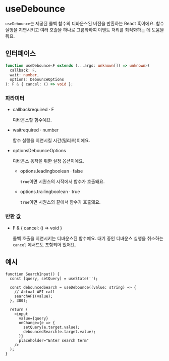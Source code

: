 # useDebounce

`useDebounce`는 제공된 콜백 함수의 디바운스된 버전을 반환하는 React 훅이에요. 함수 실행을 지연시키고 여러 호출을 하나로 그룹화하여 이벤트 처리를 최적화하는 데 도움을 줘요.

## 인터페이스

```ts
function useDebounce<F extends (...args: unknown[]) => unknown>(
  callback: F,
  wait: number,
  options: DebounceOptions
): F & { cancel: () => void };
```

### 파라미터

<ul class="post-parameters-ul">
  <li class="post-parameters-li post-parameters-li-root">
    <span class="post-parameters--name">callback</span
    ><span class="post-parameters--required">required</span> ·
    <span class="post-parameters--type">F</span>
    <br />
    <p class="post-parameters--description">디바운스할 함수예요.</p>
  </li>
</ul>
<ul class="post-parameters-ul">
  <li class="post-parameters-li post-parameters-li-root">
    <span class="post-parameters--name">wait</span
    ><span class="post-parameters--required">required</span> ·
    <span class="post-parameters--type">number</span>
    <br />
    <p class="post-parameters--description">
      함수 실행을 지연시킬 시간(밀리초)이에요.
    </p>
  </li>
</ul>
<ul class="post-parameters-ul">
  <li class="post-parameters-li post-parameters-li-root">
    <span class="post-parameters--name">options</span
    ><span class="post-parameters--type">DebounceOptions</span>
    <br />
    <p class="post-parameters--description">
      디바운스 동작을 위한 설정 옵션이에요.
    </p>
    <ul class="post-parameters-ul">
      <li class="post-parameters-li">
        <span class="post-parameters--name">options.leading</span
        ><span class="post-parameters--type">boolean</span> ·
        <span class="post-parameters--default">false</span>
        <br />
        <p class="post-parameters--description">
          <code>true</code>이면 시퀀스의 시작에서 함수가 호출돼요.
        </p>
      </li>
      <li class="post-parameters-li">
        <span class="post-parameters--name">options.trailing</span
        ><span class="post-parameters--type">boolean</span> ·
        <span class="post-parameters--default">true</span>
        <br />
        <p class="post-parameters--description">
          <code>true</code>이면 시퀀스의 끝에서 함수가 호출돼요.
        </p>
      </li>
    </ul>
  </li>
</ul>

### 반환 값

<ul class="post-parameters-ul">
  <li class="post-parameters-li post-parameters-li-root">
    <span class="post-parameters--name"></span
    ><span class="post-parameters--type"
      >F &amp; { cancel: () =&gt; void }</span
    >
    <br />
    <p class="post-parameters--description">
      콜백 호출을 지연시키는 디바운스된 함수예요. 대기 중인 디바운스 실행을 취소하는 <code>cancel</code> 메서드도 포함되어 있어요.
    </p>
  </li>
</ul>

## 예시

```tsx
function SearchInput() {
  const [query, setQuery] = useState('');

  const debouncedSearch = useDebounce((value: string) => {
    // Actual API call
    searchAPI(value);
  }, 300);

  return (
    <input
      value={query}
      onChange={e => {
        setQuery(e.target.value);
        debouncedSearch(e.target.value);
      }}
      placeholder="Enter search term"
    />
  );
}
```
